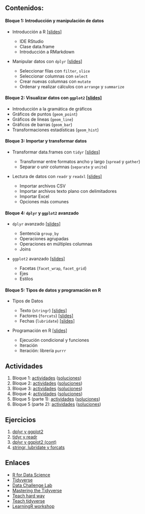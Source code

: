 ## Contenidos:

#### **Bloque 1:** Introducción y manipulación de datos

- Introducción a R [[slides]](./src/00-intro.html)
  - IDE RStudio
  - Clase data.frame
  - Introducción a RMarkdown

- Manipular datos con `dplyr` [[slides]](./src/01-dplyr.html)
  - Seleccionar filas con `filter`, `slice`
  - Seleccionar columnas con `select`
  - Crear nuevas columnas con `mutate`
  - Ordenar y realizar cálculos con `arrange` y `summarize`

#### **Bloque 2:** Visualizar datos con `ggplot2` [[slides]](./src/02-ggplot2.html)

- Introducción a la gramática de gráficos
- Gráficos de puntos (`geom_point`)
- Gráficos de lineas (`geom_line`)
- Gráficos de barras (`geom_bar`)
- Transformaciones estadísticas (`geom_hist`)

#### **Bloque 3:** Importar y transformar datos

- Transformar data.frames con `tidyr` [[slides]](./src/03-tidyr.html)
  - Transformar entre formatos ancho y largo (`spread` y `gather`)
  - Separar o unir columnas (`separate` y `unite`)

- Lectura de datos con `readr` y `readxl` [[slides]](./src/04-readr.html)
  - Importar archivos CSV
  - Importar archivos texto plano con delimitadores
  - Importar Excel
  - Opciones más comunes

#### **Bloque 4:** `dplyr` y `ggplot2` avanzado

- `dplyr` avanzado [[slides]](./src/10-dplyr_cont.html)
  - Sentencia `group_by`
  - Operaciones agrupadas
  - Operaciones en múltiples columnas
  - Joins

- `ggplot2` avanzado [[slides]](./src/09-ggplot2_cont.html)
  - Facetas (`facet_wrap`, `facet_grid`)
  - Ejes
  - Estilos

#### **Bloque 5:** Tipos de datos y programación en R

- Tipos de Datos
  - Texto (`stringr`) [[slides]](./src/05-stringr.html)
  - Factores (`forcats`) [[slides]](./src/06-forcats.html)
  - Fechas (`lubridate`) [[slides]](./src/07-lubridate.html)

- Programación en R [[slides]](./src/08-purrr.html)
  - Ejecución condicional y funciones
  - Iteración
  - Iteración: librería `purrr`

## Actividades

1. Bloque 1: [actividades](actividades/bloque1.md) ([soluciones](actividades/bloque1_sol.md))
2. Bloque 2: [actividades](actividades/bloque2.md) ([soluciones](actividades/bloque2_sol.md))
3. Bloque 3: [actividades](actividades/bloque3.md) ([soluciones](actividades/bloque3_sol.md))
4. Bloque 4: [actividades](actividades/bloque4.md) ([soluciones](actividades/bloque4_sol.md))
5. Bloque 5 (parte 1): [actividades](actividades/bloque5.md) ([soluciones](actividades/bloque5_sol.md))
5. Bloque 5 (parte 2): [actividades](actividades/bloque6.md) ([soluciones](actividades/bloque6_sol.md))

## Ejercicios

1. [dplyr y ggplot2](ejercicios/ejercicios1.html)
2. [tidyr y readr](ejercicios/ejercicios2.html)
3. [dplyr y ggplot2 (cont)](ejercicios/ejercicios3.html)
4. [stringr, lubridate y forcats](ejercicios/ejercicios4.html)

## Enlaces

- [R for Data Science](http://r4ds.had.co.nz/)
- [Tidyverse](https://www.tidyverse.org/)
- [Data Challenge Lab](https://dcl-2019-04.github.io/curriculum/)
- [Mastering the Tidyverse](https://github.com/rstudio/master-the-tidyverse)
- [Teach hard way](http://varianceexplained.org/r/teach-hard-way/)
- [Teach tidyverse](http://varianceexplained.org/r/teach-tidyverse/)
- [LearningR workshop](https://nyu-cdsc.github.io/learningr/)
